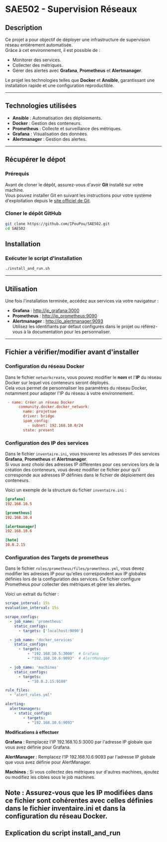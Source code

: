 # SAE502 - Supervision Réseaux

## Description  

Ce projet a pour objectif de déployer une infrastructure de supervision réseau entièrement automatisée.  
Grâce à cet environnement, il est possible de :  
- Monitorer des services.  
- Collecter des métriques.  
- Gérer des alertes avec **Grafana**, **Prometheus** et **Alertmanager**.  

Le projet les technologies  telles que **Docker** et **Ansible**, garantissant une installation rapide et une configuration reproductible.  

---

## Technologies utilisées  
- **Ansible** : Automatisation des déploiements.  
- **Docker** : Gestion des conteneurs.  
- **Prometheus** : Collecte et surveillance des métriques.  
- **Grafana** : Visualisation des données.  
- **Alertmanager** : Gestion des alertes.  

---

## Récupérer le dépot  
### Prérequis  
Avant de cloner le dépôt, assurez-vous d'avoir **Git** installé sur votre machine.  
Vous pouvez installer Git en suivant les instructions pour votre système d'exploitation depuis le [site officiel de Git](https://git-scm.com/).
### Cloner le dépôt GitHub  
```bash
git clone https://github.com/IPouPou/SAE502.git
cd SAE502
```
## Installation

### Exécuter le script d'installation  

```bash
./install_and_run.sh
```
---
## Utilisation  
Une fois l'installation terminée, accédez aux services via votre navigateur :  

- **Grafana** : [http://ip_grafana:3000](http://<votre-ip>:3000)  
- **Prometheus** : [http://ip_prometheus:9090](http://<votre-ip>:9090)  
- **Alertmanager** : [http://ip_alertmanager:9093](http://<votre-ip>:9093)  
Utilisez les identifiants par défaut configurés dans le projet ou référez-vous à la documentation pour les personnaliser.  
---


## Fichier a vérifier/modifier avant d'installer

### Configuration du réseau Docker

Dans le fichier `networkcreate`, vous pouvez modifier le **nom** et l'**IP** du réseau Docker sur lequel vos conteneurs seront déployés.  
Cela vous permet de personnaliser les paramètres du réseau Docker, notamment pour adapter l'IP du réseau à votre environnement.
```ini
 - name: Créer un réseau Docker
      community.docker.docker_network:
        name: projetsae
        driver: bridge
        ipam_config:
          - subnet: 192.168.10.0/24
        state: present
```
### Configuration des IP des services

Dans le fichier `inventaire.ini`, vous trouverez les adresses IP des services **Grafana**, **Prometheus** et **Alertmanager**.  
Si vous avez choisi des adresses IP différentes pour ces services lors de la création des conteneurs, vous devez modifier ce fichier pour qu'il corresponde aux adresses IP définies dans le fichier de déploiement des conteneurs.


Voici un exemple de la structure du fichier `inventaire.ini` :  

```ini
[grafana]
192.168.10.5

[prometheus]
192.168.10.4

[alertmanager]
192.168.10.6

[hote]
10.0.2.15
```
### Configuration des Targets de prometheus

Dans le fichier `roles/prometheus/files/prometheus.yml`, vous devez modifier les adresses IP pour qu'elles correspondent aux IP globales définies lors de la configuration des services. Ce fichier configure Prometheus pour collecter des métriques et gérer les alertes.  

Voici un extrait du fichier :  

```yaml
scrape_interval: 15s
evaluation_interval: 15s

scrape_configs:
  - job_name: 'prometheus'
    static_configs:
      - targets: ['localhost:9090']

  - job_name: 'docker_services'
    static_configs:
      - targets:
          - "192.168.10.5:3000"  # Grafana
          - "192.168.10.6:9093"  # AlertManager

  - job_name: 'machines'
    static_configs:
      - targets:
          - "10.0.2.15:9100"

rule_files:
  - "alert_rules.yml"

alerting:
  alertmanagers:
    - static_configs:
        - targets:
          - "192.168.10.6:9093"
```
**Modifications à effectuer**

**Grafana** : Remplacez l'IP 192.168.10.5:3000 par l'adresse IP globale que vous avez définie pour Grafana.

**AlertManager** : Remplacez l'IP 192.168.10.6:9093 par l'adresse IP globale que vous avez définie pour AlertManager.

**Machines** : Si vous collectez des métriques sur d'autres machines, ajoutez ou modifiez les cibles sous le job machines.

**Note** : Assurez-vous que les IP modifiées dans ce fichier sont cohérentes avec celles définies dans le fichier inventaire.ini et dans la configuration du réseau Docker.
---
## Explication du script install_and_run



